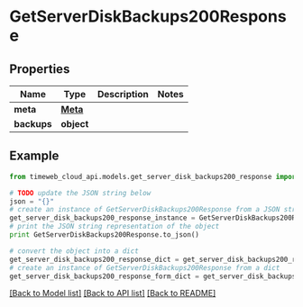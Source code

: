 # GetServerDiskBackups200Response


## Properties
Name | Type | Description | Notes
------------ | ------------- | ------------- | -------------
**meta** | [**Meta**](Meta.md) |  | 
**backups** | **object** |  | 

## Example

```python
from timeweb_cloud_api.models.get_server_disk_backups200_response import GetServerDiskBackups200Response

# TODO update the JSON string below
json = "{}"
# create an instance of GetServerDiskBackups200Response from a JSON string
get_server_disk_backups200_response_instance = GetServerDiskBackups200Response.from_json(json)
# print the JSON string representation of the object
print GetServerDiskBackups200Response.to_json()

# convert the object into a dict
get_server_disk_backups200_response_dict = get_server_disk_backups200_response_instance.to_dict()
# create an instance of GetServerDiskBackups200Response from a dict
get_server_disk_backups200_response_form_dict = get_server_disk_backups200_response.from_dict(get_server_disk_backups200_response_dict)
```
[[Back to Model list]](../README.md#documentation-for-models) [[Back to API list]](../README.md#documentation-for-api-endpoints) [[Back to README]](../README.md)


